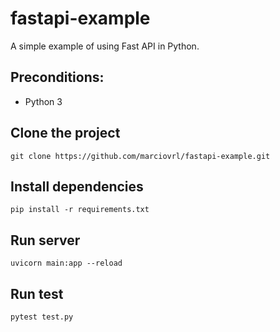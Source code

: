 # fastapi-example

A simple example of using Fast API in Python.

## Preconditions:

- Python 3

## Clone the project

```
git clone https://github.com/marciovrl/fastapi-example.git
```

## Install dependencies

```
pip install -r requirements.txt
```

## Run server

```
uvicorn main:app --reload
```

## Run test

```
pytest test.py
```
